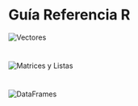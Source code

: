 


# Guía Referencia R


![Vectores](https://i.imgur.com/86lRAJ3.png)

# 

![Matrices y Listas](https://i.imgur.com/Y0zZBBa.png)

#

![DataFrames](https://i.imgur.com/v0xzar6.png)